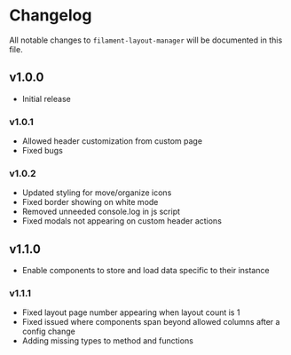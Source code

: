 # Changelog

All notable changes to `filament-layout-manager` will be documented in this file.

## v1.0.0

- Initial release

### v1.0.1
- Allowed header customization from custom page
- Fixed bugs

### v1.0.2
- Updated styling for move/organize icons
- Fixed border showing on white mode
- Removed unneeded console.log in js script
- Fixed modals not appearing on custom header actions

## v1.1.0
- Enable components to store and load data specific to their instance

### v1.1.1
- Fixed layout page number appearing when layout count is 1
- Fixed issued where components span beyond allowed columns after a config change
- Adding missing types to method and functions
